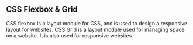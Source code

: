 ## CSS Flexbox & Grid
CSS flexbox is a layout module for CSS, and is used to design a responsive layout for websites.
CSS Grid is a layout module used for managing space on a website. It is also used for responsive websites.
